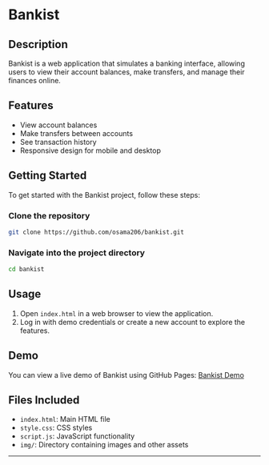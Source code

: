 # Bankist

## Description
Bankist is a web application that simulates a banking interface, allowing users to view their account balances, make transfers, and manage their finances online.

## Features
- View account balances
- Make transfers between accounts
- See transaction history
- Responsive design for mobile and desktop

## Getting Started
To get started with the Bankist project, follow these steps:

### Clone the repository
```bash
git clone https://github.com/osama206/bankist.git
```

### Navigate into the project directory
```bash
cd bankist
```

## Usage
1. Open `index.html` in a web browser to view the application.
2. Log in with demo credentials or create a new account to explore the features.

## Demo
You can view a live demo of Bankist using GitHub Pages: [Bankist Demo](https://osama206.github.io/bankist)

## Files Included
- `index.html`: Main HTML file
- `style.css`: CSS styles
- `script.js`: JavaScript functionality
- `img/`: Directory containing images and other assets

---
